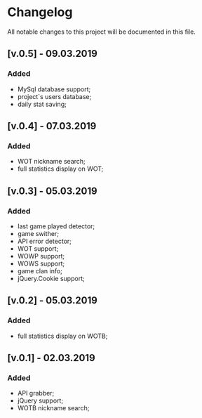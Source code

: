 # Changelog
All notable changes to this project will be documented in this file.

## [v.0.5] - 09.03.2019
### Added
- MySql database support;
- project`s users database;
- daily stat saving;

## [v.0.4] - 07.03.2019
### Added
- WOT nickname search;
- full statistics display on WOT;

## [v.0.3] - 05.03.2019
### Added
- last game played detector;
- game swither;
- API error detector;
- WOT support;
- WOWP support;
- WOWS support;
- game clan info;
- jQuery.Cookie support;

## [v.0.2] - 05.03.2019
### Added
- full statistics display on WOTB;

## [v.0.1] - 02.03.2019
### Added
- API grabber;
- jQuery support;
- WOTB nickname search;